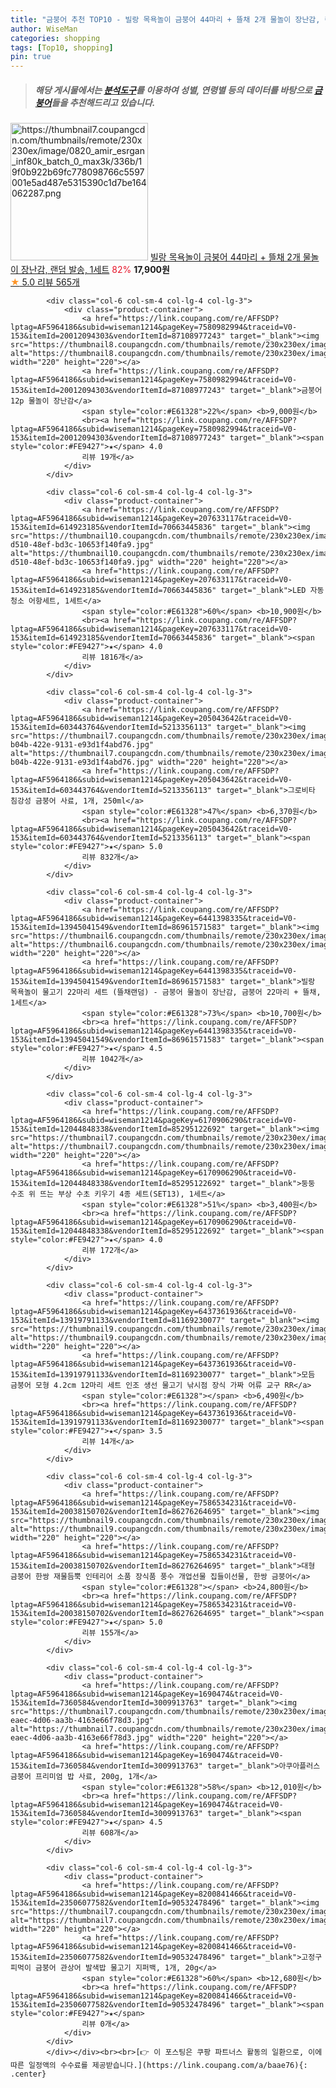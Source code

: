 ```yaml
---
title: "금붕어 추천 TOP10 - 빌랑 목욕놀이 금붕어 44마리 + 뜰채 2개 물놀이 장난감, 랜덤 발송, 1세트"
author: WiseMan
categories: shopping
tags: [Top10, shopping]
pin: true
---
```


> ##### 해당 게시물에서는 [**분석도구**](https://itemscout.io/)를 이용하여 **성별**, **연령별** 등의 데이터를 바탕으로 [**금붕어**](https://link.coupang.com/a/baae76)들을 추천해드리고 있습니다.
<div class="container"><div class="row">
            <div class="col-6 col-sm-4 col-lg-4 col-lg-3">
                <div class="product-container">
                    <a href="https://link.coupang.com/re/AFFSDP?lptag=AF5964186&subid=wiseman1214&pageKey=7434760781&traceid=V0-153&itemId=19318584441&vendorItemId=89779308312" target="_blank"><img src="https://thumbnail7.coupangcdn.com/thumbnails/remote/230x230ex/image/0820_amir_esrgan_inf80k_batch_0_max3k/336b/19f0b922b69fc778098766c5597001e5ad487e5315390c1d7be164062287.png" alt="https://thumbnail7.coupangcdn.com/thumbnails/remote/230x230ex/image/0820_amir_esrgan_inf80k_batch_0_max3k/336b/19f0b922b69fc778098766c5597001e5ad487e5315390c1d7be164062287.png" width="220" height="220"></a>
                    <a href="https://link.coupang.com/re/AFFSDP?lptag=AF5964186&subid=wiseman1214&pageKey=7434760781&traceid=V0-153&itemId=19318584441&vendorItemId=89779308312" target="_blank">빌랑 목욕놀이 금붕어 44마리 + 뜰채 2개 물놀이 장난감, 랜덤 발송, 1세트</a>
                    <span style="color:#E61328">82%</span> <b>17,900원</b>
                    <br><a href="https://link.coupang.com/re/AFFSDP?lptag=AF5964186&subid=wiseman1214&pageKey=7434760781&traceid=V0-153&itemId=19318584441&vendorItemId=89779308312" target="_blank"><span style="color:#FE9427">★</span> 5.0
                    리뷰 565개</a>
                </div>
            </div>
            
            <div class="col-6 col-sm-4 col-lg-4 col-lg-3">
                <div class="product-container">
                    <a href="https://link.coupang.com/re/AFFSDP?lptag=AF5964186&subid=wiseman1214&pageKey=7580982994&traceid=V0-153&itemId=20012094303&vendorItemId=87108977243" target="_blank"><img src="https://thumbnail8.coupangcdn.com/thumbnails/remote/230x230ex/image/vendor_inventory/2035/f801c85d21d6ca40c50a9b151c74323fd5d9ebde202fca963be9e34e3e31.jpg" alt="https://thumbnail8.coupangcdn.com/thumbnails/remote/230x230ex/image/vendor_inventory/2035/f801c85d21d6ca40c50a9b151c74323fd5d9ebde202fca963be9e34e3e31.jpg" width="220" height="220"></a>
                    <a href="https://link.coupang.com/re/AFFSDP?lptag=AF5964186&subid=wiseman1214&pageKey=7580982994&traceid=V0-153&itemId=20012094303&vendorItemId=87108977243" target="_blank">금붕어 12p 물놀이 장난감</a>
                    <span style="color:#E61328">22%</span> <b>9,000원</b>
                    <br><a href="https://link.coupang.com/re/AFFSDP?lptag=AF5964186&subid=wiseman1214&pageKey=7580982994&traceid=V0-153&itemId=20012094303&vendorItemId=87108977243" target="_blank"><span style="color:#FE9427">★</span> 4.0
                    리뷰 19개</a>
                </div>
            </div>
            
            <div class="col-6 col-sm-4 col-lg-4 col-lg-3">
                <div class="product-container">
                    <a href="https://link.coupang.com/re/AFFSDP?lptag=AF5964186&subid=wiseman1214&pageKey=207633117&traceid=V0-153&itemId=614923185&vendorItemId=70663445836" target="_blank"><img src="https://thumbnail10.coupangcdn.com/thumbnails/remote/230x230ex/image/vendor_inventory/images/2019/02/23/10/7/d7e141a7-d510-48ef-bd3c-10653f140fa9.jpg" alt="https://thumbnail10.coupangcdn.com/thumbnails/remote/230x230ex/image/vendor_inventory/images/2019/02/23/10/7/d7e141a7-d510-48ef-bd3c-10653f140fa9.jpg" width="220" height="220"></a>
                    <a href="https://link.coupang.com/re/AFFSDP?lptag=AF5964186&subid=wiseman1214&pageKey=207633117&traceid=V0-153&itemId=614923185&vendorItemId=70663445836" target="_blank">LED 자동청소 어항세트, 1세트</a>
                    <span style="color:#E61328">60%</span> <b>10,900원</b>
                    <br><a href="https://link.coupang.com/re/AFFSDP?lptag=AF5964186&subid=wiseman1214&pageKey=207633117&traceid=V0-153&itemId=614923185&vendorItemId=70663445836" target="_blank"><span style="color:#FE9427">★</span> 4.0
                    리뷰 1816개</a>
                </div>
            </div>
            
            <div class="col-6 col-sm-4 col-lg-4 col-lg-3">
                <div class="product-container">
                    <a href="https://link.coupang.com/re/AFFSDP?lptag=AF5964186&subid=wiseman1214&pageKey=205043642&traceid=V0-153&itemId=603443764&vendorItemId=5213356113" target="_blank"><img src="https://thumbnail7.coupangcdn.com/thumbnails/remote/230x230ex/image/retail/images/2019/08/08/15/3/1a453f15-b04b-422e-9131-e93d1f4abd76.jpg" alt="https://thumbnail7.coupangcdn.com/thumbnails/remote/230x230ex/image/retail/images/2019/08/08/15/3/1a453f15-b04b-422e-9131-e93d1f4abd76.jpg" width="220" height="220"></a>
                    <a href="https://link.coupang.com/re/AFFSDP?lptag=AF5964186&subid=wiseman1214&pageKey=205043642&traceid=V0-153&itemId=603443764&vendorItemId=5213356113" target="_blank">그로비타 침강성 금붕어 사료, 1개, 250ml</a>
                    <span style="color:#E61328">47%</span> <b>6,370원</b>
                    <br><a href="https://link.coupang.com/re/AFFSDP?lptag=AF5964186&subid=wiseman1214&pageKey=205043642&traceid=V0-153&itemId=603443764&vendorItemId=5213356113" target="_blank"><span style="color:#FE9427">★</span> 5.0
                    리뷰 832개</a>
                </div>
            </div>
            
            <div class="col-6 col-sm-4 col-lg-4 col-lg-3">
                <div class="product-container">
                    <a href="https://link.coupang.com/re/AFFSDP?lptag=AF5964186&subid=wiseman1214&pageKey=6441398335&traceid=V0-153&itemId=13945041549&vendorItemId=86961571583" target="_blank"><img src="https://thumbnail6.coupangcdn.com/thumbnails/remote/230x230ex/image/0820_amir_esrgan_inf80k_batch_0_max3k/2f48/d61fce2613f18e0aa824641bb1a5233d87f69dabb0865ebea4be042cd783.jpg" alt="https://thumbnail6.coupangcdn.com/thumbnails/remote/230x230ex/image/0820_amir_esrgan_inf80k_batch_0_max3k/2f48/d61fce2613f18e0aa824641bb1a5233d87f69dabb0865ebea4be042cd783.jpg" width="220" height="220"></a>
                    <a href="https://link.coupang.com/re/AFFSDP?lptag=AF5964186&subid=wiseman1214&pageKey=6441398335&traceid=V0-153&itemId=13945041549&vendorItemId=86961571583" target="_blank">빌랑 목욕놀이 물고기 22마리 세트 (뜰채랜덤) - 금붕어 물놀이 장난감, 금붕어 22마리 + 뜰채, 1세트</a>
                    <span style="color:#E61328">73%</span> <b>10,700원</b>
                    <br><a href="https://link.coupang.com/re/AFFSDP?lptag=AF5964186&subid=wiseman1214&pageKey=6441398335&traceid=V0-153&itemId=13945041549&vendorItemId=86961571583" target="_blank"><span style="color:#FE9427">★</span> 4.5
                    리뷰 1042개</a>
                </div>
            </div>
            
            <div class="col-6 col-sm-4 col-lg-4 col-lg-3">
                <div class="product-container">
                    <a href="https://link.coupang.com/re/AFFSDP?lptag=AF5964186&subid=wiseman1214&pageKey=6170906290&traceid=V0-153&itemId=12044848338&vendorItemId=85295122692" target="_blank"><img src="https://thumbnail7.coupangcdn.com/thumbnails/remote/230x230ex/image/0820_amir_esrgan_inf40k_batch_0_max3k/82b9/267d69d362c2b3de7c077e827b17358e211540377276568190658759a956.jpg" alt="https://thumbnail7.coupangcdn.com/thumbnails/remote/230x230ex/image/0820_amir_esrgan_inf40k_batch_0_max3k/82b9/267d69d362c2b3de7c077e827b17358e211540377276568190658759a956.jpg" width="220" height="220"></a>
                    <a href="https://link.coupang.com/re/AFFSDP?lptag=AF5964186&subid=wiseman1214&pageKey=6170906290&traceid=V0-153&itemId=12044848338&vendorItemId=85295122692" target="_blank">둥둥 수조 위 뜨는 부상 수초 키우기 4종 세트(SET13), 1세트</a>
                    <span style="color:#E61328">51%</span> <b>3,400원</b>
                    <br><a href="https://link.coupang.com/re/AFFSDP?lptag=AF5964186&subid=wiseman1214&pageKey=6170906290&traceid=V0-153&itemId=12044848338&vendorItemId=85295122692" target="_blank"><span style="color:#FE9427">★</span> 4.0
                    리뷰 172개</a>
                </div>
            </div>
            
            <div class="col-6 col-sm-4 col-lg-4 col-lg-3">
                <div class="product-container">
                    <a href="https://link.coupang.com/re/AFFSDP?lptag=AF5964186&subid=wiseman1214&pageKey=6437361936&traceid=V0-153&itemId=13919791133&vendorItemId=81169230077" target="_blank"><img src="https://thumbnail9.coupangcdn.com/thumbnails/remote/230x230ex/image/vendor_inventory/2389/d8fb4f002094c68ef9fb27ccc2346c3c2aa628b3dd61da9475bed61134be.jpg" alt="https://thumbnail9.coupangcdn.com/thumbnails/remote/230x230ex/image/vendor_inventory/2389/d8fb4f002094c68ef9fb27ccc2346c3c2aa628b3dd61da9475bed61134be.jpg" width="220" height="220"></a>
                    <a href="https://link.coupang.com/re/AFFSDP?lptag=AF5964186&subid=wiseman1214&pageKey=6437361936&traceid=V0-153&itemId=13919791133&vendorItemId=81169230077" target="_blank">모듬 금붕어 모형 4.2cm 12마리 세트 인조 생선 물고기 낚시점 장식 가짜 어류 교구 RR</a>
                    <span style="color:#E61328"></span> <b>6,490원</b>
                    <br><a href="https://link.coupang.com/re/AFFSDP?lptag=AF5964186&subid=wiseman1214&pageKey=6437361936&traceid=V0-153&itemId=13919791133&vendorItemId=81169230077" target="_blank"><span style="color:#FE9427">★</span> 3.5
                    리뷰 14개</a>
                </div>
            </div>
            
            <div class="col-6 col-sm-4 col-lg-4 col-lg-3">
                <div class="product-container">
                    <a href="https://link.coupang.com/re/AFFSDP?lptag=AF5964186&subid=wiseman1214&pageKey=7586534231&traceid=V0-153&itemId=20038150702&vendorItemId=86276264695" target="_blank"><img src="https://thumbnail9.coupangcdn.com/thumbnails/remote/230x230ex/image/vendor_inventory/4747/efcc2fd8ba2f975b13436f8e0e40172bbcb91069f26f15d120dae55d15f5.jpg" alt="https://thumbnail9.coupangcdn.com/thumbnails/remote/230x230ex/image/vendor_inventory/4747/efcc2fd8ba2f975b13436f8e0e40172bbcb91069f26f15d120dae55d15f5.jpg" width="220" height="220"></a>
                    <a href="https://link.coupang.com/re/AFFSDP?lptag=AF5964186&subid=wiseman1214&pageKey=7586534231&traceid=V0-153&itemId=20038150702&vendorItemId=86276264695" target="_blank">대형 금붕어 한쌍 재물듬뿍 인테리어 소품 장식품 풍수 개업선물 집들이선물, 한쌍 금붕어</a>
                    <span style="color:#E61328"></span> <b>24,800원</b>
                    <br><a href="https://link.coupang.com/re/AFFSDP?lptag=AF5964186&subid=wiseman1214&pageKey=7586534231&traceid=V0-153&itemId=20038150702&vendorItemId=86276264695" target="_blank"><span style="color:#FE9427">★</span> 5.0
                    리뷰 155개</a>
                </div>
            </div>
            
            <div class="col-6 col-sm-4 col-lg-4 col-lg-3">
                <div class="product-container">
                    <a href="https://link.coupang.com/re/AFFSDP?lptag=AF5964186&subid=wiseman1214&pageKey=1690474&traceid=V0-153&itemId=7360584&vendorItemId=3009913763" target="_blank"><img src="https://thumbnail7.coupangcdn.com/thumbnails/remote/230x230ex/image/product/image/vendoritem/2016/01/18/3009913763/6aa31aa0-eaec-4d06-aa3b-4163e66f78d3.jpg" alt="https://thumbnail7.coupangcdn.com/thumbnails/remote/230x230ex/image/product/image/vendoritem/2016/01/18/3009913763/6aa31aa0-eaec-4d06-aa3b-4163e66f78d3.jpg" width="220" height="220"></a>
                    <a href="https://link.coupang.com/re/AFFSDP?lptag=AF5964186&subid=wiseman1214&pageKey=1690474&traceid=V0-153&itemId=7360584&vendorItemId=3009913763" target="_blank">아쿠아플러스 금붕어 프리미엄 밥 사료, 200g, 1개</a>
                    <span style="color:#E61328">58%</span> <b>12,010원</b>
                    <br><a href="https://link.coupang.com/re/AFFSDP?lptag=AF5964186&subid=wiseman1214&pageKey=1690474&traceid=V0-153&itemId=7360584&vendorItemId=3009913763" target="_blank"><span style="color:#FE9427">★</span> 4.5
                    리뷰 608개</a>
                </div>
            </div>
            
            <div class="col-6 col-sm-4 col-lg-4 col-lg-3">
                <div class="product-container">
                    <a href="https://link.coupang.com/re/AFFSDP?lptag=AF5964186&subid=wiseman1214&pageKey=8200841466&traceid=V0-153&itemId=23506077582&vendorItemId=90532478496" target="_blank"><img src="https://thumbnail7.coupangcdn.com/thumbnails/remote/230x230ex/image/vendor_inventory/8be3/6132f71e0280d0e174000fdff5bf288555ca4a08842e49fd44df3f0610a7.jpg" alt="https://thumbnail7.coupangcdn.com/thumbnails/remote/230x230ex/image/vendor_inventory/8be3/6132f71e0280d0e174000fdff5bf288555ca4a08842e49fd44df3f0610a7.jpg" width="220" height="220"></a>
                    <a href="https://link.coupang.com/re/AFFSDP?lptag=AF5964186&subid=wiseman1214&pageKey=8200841466&traceid=V0-153&itemId=23506077582&vendorItemId=90532478496" target="_blank">고정구피먹이 금붕어 관상어 발색밥 물고기 지퍼백, 1개, 20g</a>
                    <span style="color:#E61328">60%</span> <b>12,680원</b>
                    <br><a href="https://link.coupang.com/re/AFFSDP?lptag=AF5964186&subid=wiseman1214&pageKey=8200841466&traceid=V0-153&itemId=23506077582&vendorItemId=90532478496" target="_blank"><span style="color:#FE9427">★</span> 
                    리뷰 0개</a>
                </div>
            </div>
            </div></div><br><br>[👉 이 포스팅은 쿠팡 파트너스 활동의 일환으로, 이에 따른 일정액의 수수료를 제공받습니다.](https://link.coupang.com/a/baae76){: .center}